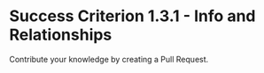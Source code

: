 # Success Criterion 1.3.1 - Info and Relationships

Contribute your knowledge by creating a Pull Request.
